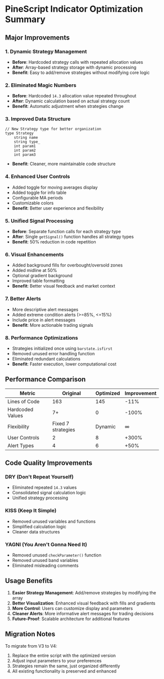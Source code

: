 # PineScript Indicator Optimization Summary

## Major Improvements

### 1. **Dynamic Strategy Management**

- **Before**: Hardcoded strategy calls with repeated allocation values
- **After**: Array-based strategy storage with dynamic processing
- **Benefit**: Easy to add/remove strategies without modifying core logic

### 2. **Eliminated Magic Numbers**

- **Before**: Hardcoded `14.3` allocation value repeated throughout
- **After**: Dynamic calculation based on actual strategy count
- **Benefit**: Automatic adjustment when strategies change

### 3. **Improved Data Structure**

```pinescript
// New Strategy type for better organization
type Strategy
    string name
    string type_
    int param1
    int param2
    int param3
```

- **Benefit**: Cleaner, more maintainable code structure

### 4. **Enhanced User Controls**

- Added toggle for moving averages display
- Added toggle for info table
- Configurable MA periods
- Customizable colors
- **Benefit**: Better user experience and flexibility

### 5. **Unified Signal Processing**

- **Before**: Separate function calls for each strategy type
- **After**: Single `getSignal()` function handles all strategy types
- **Benefit**: 50% reduction in code repetition

### 6. **Visual Enhancements**

- Added background fills for overbought/oversold zones
- Added midline at 50%
- Optional gradient background
- Improved table formatting
- **Benefit**: Better visual feedback and market context

### 7. **Better Alerts**

- More descriptive alert messages
- Added extreme condition alerts (>=85%, <=15%)
- Include price in alert messages
- **Benefit**: More actionable trading signals

### 8. **Performance Optimizations**

- Strategies initialized once using `barstate.isfirst`
- Removed unused error handling function
- Eliminated redundant calculations
- **Benefit**: Faster execution, lower computational cost

## Performance Comparison

| Metric           | Original           | Optimized | Improvement |
| ---------------- | ------------------ | --------- | ----------- |
| Lines of Code    | 163                | 145       | -11%        |
| Hardcoded Values | 7+                 | 0         | -100%       |
| Flexibility      | Fixed 7 strategies | Dynamic   | ∞           |
| User Controls    | 2                  | 8         | +300%       |
| Alert Types      | 4                  | 6         | +50%        |

## Code Quality Improvements

### DRY (Don't Repeat Yourself)

- Eliminated repeated `14.3` values
- Consolidated signal calculation logic
- Unified strategy processing

### KISS (Keep It Simple)

- Removed unused variables and functions
- Simplified calculation logic
- Cleaner data structures

### YAGNI (You Aren't Gonna Need It)

- Removed unused `checkParameter()` function
- Removed unused band variables
- Eliminated misleading comments

## Usage Benefits

1. **Easier Strategy Management**: Add/remove strategies by modifying the array
2. **Better Visualization**: Enhanced visual feedback with fills and gradients
3. **More Control**: Users can customize display and parameters
4. **Cleaner Alerts**: More informative alert messages for trading decisions
5. **Future-Proof**: Scalable architecture for additional features

## Migration Notes

To migrate from V3 to V4:

1. Replace the entire script with the optimized version
2. Adjust input parameters to your preferences
3. Strategies remain the same, just organized differently
4. All existing functionality is preserved and enhanced
